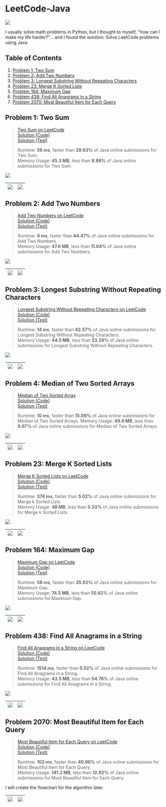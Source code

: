 # LeetCode-Java

![](LeetCode.png)

I usually solve math problems in Python, but I thought to myself, "how can I make my life harder?"... and I found the solution: Solve LeetCode problems using Java

## Table of Contents

1.  [Problem 1: Two Sum](#problem-1-two-sum)
2.  [Problem 2: Add Two Numbers](#problem-2-add-two-numbers)
3.  [Problem 3: Longest Substring Without Repeating Characters](#problem-3-longest-substring-without-repeating-characters)
4.  [Problem 23: Merge K Sorted Lists](#problem-23-merge-k-sorted-lists)
5.  [Problem 164: Maximum Gap](#problem-164-maximum-gap)
6.  [Problem 438: Find All Anagrams in a String](#problem-438-find-all-anagrams-in-a-string)
7.  [Problem 2070: Most Beautiful Item for Each Query](#problem-2070-most-beautiful-item-for-each-query)

## Problem 1: Two Sum

> [Two Sum on LeetCode](https://leetcode.com/problems/two-sum/)  
> [Solution (Code)](jleetcode/src/main/java/org/virajshah/jleetcode/problems/TwoSum1/Solution.java)  
> [Solution (Test)](jleetcode/src/test/java/org/virajshah/jleetcode/problems/TwoSum1/SolutionTest.java)
>
> Runtime: **56 ms**, faster than **29.63%** of Java online submissions for Two Sum.  
> Memory Usage: **45.3 MB**, less than **8.98%** of Java online submissions for Two Sum.

![](README/images/TwoSumSolution1.png)

| [![](README/images/Top.png)](#leetcode-java) | [![](README/images/TOC.png)](#table-of-contents) |
| -------------------------------------------- | ------------------------------------------------ |

## Problem 2: Add Two Numbers

> [Add Two Numbers on LeetCode](https://leetcode.com/problems/add-two-numbers/)  
> [Solution (Code)](jleetcode/src/main/java/org/virajshah/jleetcode/problems/AddTwoNumbers2/Solution.java)  
> [Solution (Test)](jleetcode/src/test/java/org/virajshah/jleetcode/problems/AddTwoNumbers2/SolutionTest.java)
>
> Runtime: **4 ms**, faster than **44.47%** of Java online submissions for Add Two Numbers.  
> Memory Usage: **47.6 MB**, less than **11.04%** of Java online submissions for Add Two Numbers.

![](README/images/AddTwoNumbersSolution1.png)

| [![](README/images/Top.png)](#leetcode-java) | [![](README/images/TOC.png)](#table-of-contents) |
| -------------------------------------------- | ------------------------------------------------ |

## Problem 3: Longest Substring Without Repeating Characters

> [Longest Substring Without Repeating Characters on LeetCode](https://leetcode.com/problems/longest-substring-without-repeating-characters/)  
> [Solution (Code)](jleetcode/src/main/java/org/virajshah/jleetcode/problems/LongestSubstring3/Solution.java)  
> [Solution (Test)](jleetcode/src/test/java/org/virajshah/jleetcode/problems/LongestSubstring3/SolutionTest.java)
>
> Runtime: **14 ms**, faster than **42.57%** of Java online submissions for Longest Substring Without Repeating Characters.  
> Memory Usage: **44.5 MB**, less than **23.28%** of Java online submissions for Longest Substring Without Repeating Characters.

![](README/images/LongestSubstringWithoutRepeatingCharactersSolution.png)

| [![](README/images/Top.png)](#leetcode-java) | [![](README/images/TOC.png)](#table-of-contents) |
| -------------------------------------------- | ------------------------------------------------ |

## Problem 4: Median of Two Sorted Arrays

> [Median of Two Sorted Array](https://leetcode.com/problems/median-of-two-sorted-arrays/)  
> [Solution (Code)](jleetcode/src/main/java/org/virajshah/jleetcode/problems/MedianOfTwoSortedArrays4/Solution.java)  
> [Solution (Test)](jleetcode/src/test/java/org/virajshah/jleetcode/problems/MedianOfTwoSortedArrays4/SolutionTest.java)
>
> Runtime: **10 ms**, faster than **15.06%** of Java online submissions for Median of Two Sorted Arrays.
> Memory Usage: **49.9 MB**, less than **9.97%** of Java online submissions for Median of Two Sorted Arrays.

![](README/images/MedianOfTwoSortedArrays.png)

| [![](README/images/Top.png)](#leetcode-java) | [![](README/images/TOC.png)](#table-of-contents) |
| -------------------------------------------- | ------------------------------------------------ |

## Problem 23: Merge K Sorted Lists

> [Merge K Sorted Lists on LeetCode](https://leetcode.com/problems/merge-k-sorted-lists/)  
> [Solution (Code)](jleetcode/src/main/java/org/virajshah/jleetcode/problems/MergeSortedLists23/Solution.java)  
> [Solution (Test)](jleetcode/src/test/java/org/virajshah/jleetcode/problems/MergeSortedLists23/SolutionTest.java)
>
> Runtime: **374 ms**, faster than **5.02%** of Java online submissions for Merge k Sorted Lists.  
> Memory Usage: **48 MB**, less than **5.33%** of Java online submissions for Merge k Sorted Lists.

![](README/images/MergeKSortedListsSolution.png)

| [![](README/images/Top.png)](#leetcode-java) | [![](README/images/TOC.png)](#table-of-contents) |
| -------------------------------------------- | ------------------------------------------------ |

## Problem 164: Maximum Gap

> [Maximum Gap on LeetCode](https://leetcode.com/problems/maximum-gap/)  
> [Solution (Code)](jleetcode/src/main/java/org/virajshah/jleetcode/problems/MaximumGap164/Solution.java)  
> [Solution (Test)](jleetcode/src/test/java/org/virajshah/jleetcode/problems/MaximumGap164/SolutionTest.java)
>
> Runtime: **58 ms**, faster than **35.92%** of Java online submissions for Maximum Gap.  
> Memory Usage: **74.5 MB**, less than **55.62%** of Java online submissions for Maximum Gap.

![](README/images/MaximumGapSolution.png)

| [![](README/images/Top.png)](#leetcode-java) | [![](README/images/TOC.png)](#table-of-contents) |
| -------------------------------------------- | ------------------------------------------------ |

## Problem 438: Find All Anagrams in a String

> [Find All Anagrams in a String on LeetCode](https://leetcode.com/problems/find-all-anagrams-in-a-string/)  
> [Solution (Code)](jleetcode/src/main/java/org/virajshah/jleetcode/problems/anagrams438/Solution.java)  
> [Solution (Test)](jleetcode/src/test/java/org/virajshah/jleetcode/problems/anagrams438/SolutionTest.java)
>
> Runtime: **1514 ms**, faster than **5.52%** of Java online submissions for Find All Anagrams in a String.  
> Memory Usage: **43.5 MB**, less than **54.76%** of Java online submissions for Find All Anagrams in a String.

![](README/images/FindAllAnagramsSolution.png)

| [![](README/images/Top.png)](#leetcode-java) | [![](README/images/TOC.png)](#table-of-contents) |
| -------------------------------------------- | ------------------------------------------------ |

## Problem 2070: Most Beautiful Item for Each Query

> [Most Beautiful Item for Each Query on LeetCode](https://leetcode.com/problems/most-beautiful-item-for-each-query/)  
> [Solution (Code)](jleetcode/src/main/java/org/virajshah/jleetcode/problems/MostBeautifulItem2070/Solution.java)  
> [Solution (Test)](jleetcode/src/test/java/org/virajshah/jleetcode/problems/MostBeautifulItem2070/SolutionTest.java)
>
> Runtime: **102 ms**, faster than **40.96%** of Java online submissions for Most Beautiful Item for Each Query.  
> Memory Usage: **141.2 MB**, less than **12.92%** of Java online submissions for Most Beautiful Item for Each Query.

I will create the flowchart for the algorithm later.

| [![](README/images/Top.png)](#leetcode-java) | [![](README/images/TOC.png)](#table-of-contents) |
| -------------------------------------------- | ------------------------------------------------ |
